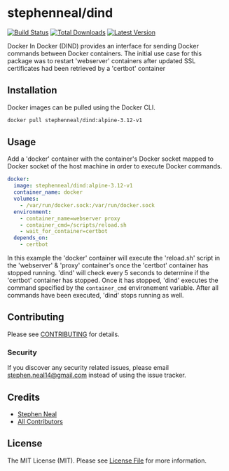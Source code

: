 # stephenneal/dind

[![Build Status](https://img.shields.io/travis/sfneal/dind/master.svg?style=flat-square)](https://travis-ci.org/sfneal/dind)
[![Total Downloads](https://img.shields.io/docker/pulls/stephenneal/dind?style=flat-square)](https://hub.docker.com/r/stephenneal/dind)
[![Latest Version](https://img.shields.io/docker/v/stephenneal/dind?style=flat-square)](https://hub.docker.com/r/stephenneal/dind)

Docker In Docker (DIND) provides an interface for sending Docker commands between Docker containers.  The initial use case for this package was to restart 'webserver' containers after updated SSL certificates had been retrieved by a 'certbot' container

## Installation

Docker images can be pulled using the Docker CLI.

```bash
docker pull stephenneal/dind:alpine-3.12-v1
```

## Usage

Add a 'docker' container with the container's Docker socket mapped to Docker socket of the host machine in order to execute Docker commands. 

```yaml
docker:
  image: stephenneal/dind:alpine-3.12-v1
  container_name: docker
  volumes:
    - /var/run/docker.sock:/var/run/docker.sock
  environment:
    - container_name=webserver proxy
    - container_cmd=/scripts/reload.sh
    - wait_for_container=certbot
  depends_on:
    - certbot
```

In this example the 'docker' container will execute the 'reload.sh' script in the 'webserver' & 'proxy' container's once the 'certbot' container has stopped running.  'dind' will check every 5 seconds to determine if the 'certbot' container has stopped.  Once it has stopped, 'dind' executes the command specified by the `container_cmd` environement variable.  After all commands have been executed, 'dind' stops running as well.

## Contributing

Please see [CONTRIBUTING](CONTRIBUTING.md) for details.

### Security

If you discover any security related issues, please email stephen.neal14@gmail.com instead of using the issue tracker.

## Credits

- [Stephen Neal](https://github.com/sfneal)
- [All Contributors](../../contributors)

## License

The MIT License (MIT). Please see [License File](LICENSE.md) for more information.
